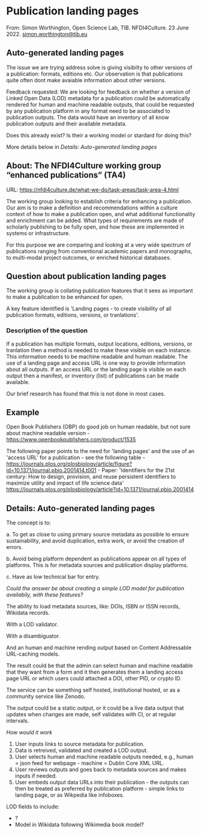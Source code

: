 # Publication landing pages

From: Simon Worthington, Open Science Lab, TIB. NFDI4Culture. 23 June 2022. simon.worthington@tib.eu

## Auto-generated landing pages

The issue we are trying address solve is giving visibilty to other versions of a publication: formats, editions etc. Our observation is that publications quite often dont make avaiable information about other versions.

Feedback requested: We are looking for feedback on whether a version of Linked Open Data (LOD) metadata for a publication could be automatically rendered for human and machine readable outputs, that could be requested by any publication platform in any format need to be associated to publication outputs. The data would have an inventory of all know publication outputs and their available metadata.

Does this already exist? Is their a working model or stardard for doing this?

More details below in *Details: Auto-generated landing pages*

## About: The NFDI4Culture working group “enhanced publications” (TA4) 

URL: https://nfdi4culture.de/what-we-do/task-areas/task-area-4.html

The working group looking to establish criteria for enhancing a publication. Our aim is to make a definition and recommendations within a culture context of how to make a publication open, and what additional functionality and enrichment can be added. What types of requirements are made of scholarly publishing to be fully open, and how these are implemented in systems or infrastructure.

For this purpose we are comparing and looking at a very wide spectrum of publications ranging from conventional academic papers and monographs, to multi-modal project outcomes, or enriched historical databases.

## Question about publication landing pages

The working group is collating publication features that it sees as important to make a publication to be enhanced for open.

A key feature identified is 'Landing pages - to create visibility of all publication formats, editions, versions, or tranlations'.

### Description of the question

If a publication has multiple formats, output locations, editions, versions, or tranlation then a method is needed to make these visible on each instance. This information needs to be machine readable and human readable. The use of a landing page and access URL is one way to provide information about all outputs. If an access URL or the landing page is visible on each output then a manifest, or inventory (list) of publications can be made available. 

Our brief research has found that this is not done in most cases.

## Example

Open Book Publishers (OBP) do good job on human readable, but not sure about machine readable version - https://www.openbookpublishers.com/product/1535

The following paper points to the need for 'landing pages' and the use of an 'access URL' for a publication - see the following table - https://journals.plos.org/plosbiology/article/figure?id=10.1371/journal.pbio.2001414.t001 - Paper: 'Identifiers for the 21st century: How to design, provision, and reuse persistent identifiers to maximize utility and impact of life science data' https://journals.plos.org/plosbiology/article?id=10.1371/journal.pbio.2001414 

## Details: Auto-generated landing pages

The concept is to: 

a. To get as close to using primary source metadata as possible to ensure sustainability, and avoid duplication, extra work, or avoid the creation of errors.

b. Avoid being platform dependent as publications appear on all types of platforms. This is for metadata sources and publication display platforms.

c. Have as low technical bar for entry.

*Could the answer be about creating a simple LOD model for publication availabily, with these features?*

The ability to load metadata sources, like: DOIs, ISBN or ISSN records, Wikidata records.

With a LOD validator.

With a disambiguator.

And an human and machine rending output based on Content Addressable URL-caching models.

The result could be that the admin can select human and machine readable that they want from a form and it then generates them a landing access page URL or which users could attached a DOI, other PID, or crypto ID.

The service can be something self hosted, institutional hosted, or as a community service like Zenodo.

The output could be a static output, or it could be a live data output that updates when changes are made, self validates with CI, or at regular intervals.

*How would it work*

1. User inputs links to source metadata for publication.
2. Data is retreived, validated and created a LOD output.
3. User selects human and machine readable outputs needed, e.g., human = json feed for webpage - machine = Dublin Core XML URL.
4. User reviews outputs and goes back to metadata sources and makes inputs if needed.
5. User embeds output data URLs into their publication - the outputs can then be treated as preferred by publication platform - simple links to landing page, or as Wikpedia like infoboxes.

LOD fields to include:

   - ?
   - Model in Wikidata following Wikimedia book model?







